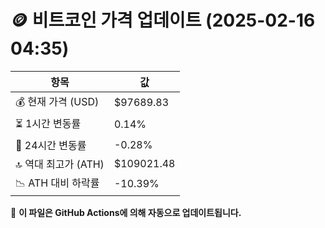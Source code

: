 # 🪙 비트코인 가격 업데이트 (2025-02-16 04:35)

| 항목                | 값 |
|--------------------|----------------|
| 💰 현재 가격 (USD) | $97689.83 |
| ⏳ 1시간 변동률    | 0.14% |
| 📆 24시간 변동률   | -0.28% |
| 🔝 역대 최고가 (ATH) | $109021.48 |
| 📉 ATH 대비 하락률 | -10.39% |

🔄 **이 파일은 GitHub Actions에 의해 자동으로 업데이트됩니다.**
